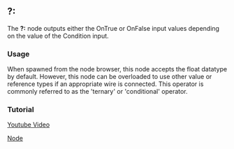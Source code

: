 <!-- panels:start -->
<!-- div:title-panel -->
## ?:

<!-- div:left-panel -->

The **?:** node outputs either the OnTrue or OnFalse input values
depending on the value of the Condition input.

### Usage

When spawned from the node browser, this node accepts the float datatype
by default. However, this node can be overloaded to use other value or
reference types if an appropriate wire is connected. This operator is
commonly referred to as the 'ternary' or 'conditional' operator.

### Tutorial

[Youtube Video](https://www.youtube-nocookie.com/embed/qIHwqWjaeyU ':include :type=iframe')

<!-- div:right-panel -->
[Node](./_template/nodes/Root/Operators/README.md#ProtoFlux.Runtimes.Execution.Nodes.ValueConditional`1 ':include')

<!-- panels:end -->
